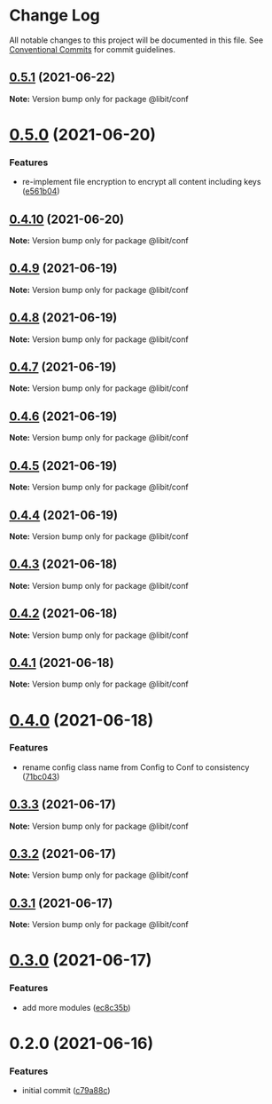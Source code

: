 # Change Log

All notable changes to this project will be documented in this file.
See [Conventional Commits](https://conventionalcommits.org) for commit guidelines.

## [0.5.1](https://gitr.net/mindary/libit/compare/@libit/conf@0.5.0...@libit/conf@0.5.1) (2021-06-22)

**Note:** Version bump only for package @libit/conf





# [0.5.0](https://gitr.net/mindary/libit/compare/@libit/conf@0.4.10...@libit/conf@0.5.0) (2021-06-20)


### Features

* re-implement file encryption to encrypt all content including keys ([e561b04](https://gitr.net/mindary/libit/commits/e561b048bb400073b7701188bcfd5454f539f752))





## [0.4.10](https://gitr.net/mindary/libit/compare/@libit/conf@0.4.9...@libit/conf@0.4.10) (2021-06-20)

**Note:** Version bump only for package @libit/conf





## [0.4.9](https://gitr.net/mindary/libit/compare/@libit/conf@0.4.8...@libit/conf@0.4.9) (2021-06-19)

**Note:** Version bump only for package @libit/conf





## [0.4.8](https://gitr.net/mindary/libit/compare/@libit/conf@0.4.7...@libit/conf@0.4.8) (2021-06-19)

**Note:** Version bump only for package @libit/conf





## [0.4.7](https://gitr.net/mindary/libit/compare/@libit/conf@0.4.6...@libit/conf@0.4.7) (2021-06-19)

**Note:** Version bump only for package @libit/conf





## [0.4.6](https://gitr.net/mindary/libit/compare/@libit/conf@0.4.5...@libit/conf@0.4.6) (2021-06-19)

**Note:** Version bump only for package @libit/conf





## [0.4.5](https://gitr.net/mindary/libit/compare/@libit/conf@0.4.4...@libit/conf@0.4.5) (2021-06-19)

**Note:** Version bump only for package @libit/conf





## [0.4.4](https://gitr.net/mindary/libit/compare/@libit/conf@0.4.3...@libit/conf@0.4.4) (2021-06-19)

**Note:** Version bump only for package @libit/conf





## [0.4.3](https://gitr.net/mindary/libit/compare/@libit/conf@0.4.2...@libit/conf@0.4.3) (2021-06-18)

**Note:** Version bump only for package @libit/conf





## [0.4.2](https://gitr.net/mindary/libit/compare/@libit/conf@0.4.1...@libit/conf@0.4.2) (2021-06-18)

**Note:** Version bump only for package @libit/conf





## [0.4.1](https://gitr.net/mindary/libit/compare/@libit/conf@0.4.0...@libit/conf@0.4.1) (2021-06-18)

**Note:** Version bump only for package @libit/conf





# [0.4.0](https://gitr.net/mindary/libit/compare/@libit/conf@0.3.3...@libit/conf@0.4.0) (2021-06-18)


### Features

* rename config class name from Config to Conf to consistency ([71bc043](https://gitr.net/mindary/libit/commits/71bc04365dd4366b48b3e6f9531e24ad4544c2a2))





## [0.3.3](https://gitr.net/mindary/libit/compare/@libit/conf@0.3.2...@libit/conf@0.3.3) (2021-06-17)

**Note:** Version bump only for package @libit/conf





## [0.3.2](https://gitr.net/mindary/libit/compare/@libit/conf@0.3.1...@libit/conf@0.3.2) (2021-06-17)

**Note:** Version bump only for package @libit/conf





## [0.3.1](https://gitr.net/mindary/libit/compare/@libit/conf@0.3.0...@libit/conf@0.3.1) (2021-06-17)

**Note:** Version bump only for package @libit/conf





# [0.3.0](https://gitr.net/mindary/libit/compare/@libit/conf@0.2.0...@libit/conf@0.3.0) (2021-06-17)


### Features

* add more modules ([ec8c35b](https://gitr.net/mindary/libit/commits/ec8c35b18b46fd894731b63383e766973070cc52))





# 0.2.0 (2021-06-16)


### Features

* initial commit ([c79a88c](https://gitr.net/mindary/libit/commits/c79a88c56e4c98155d80e15cf0e83be24593af27))
